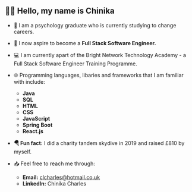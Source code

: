 ## 👋🏽 Hello, my name is Chinika


- 🧠 I am a psychology graduate who is currently studying to change careers.
- 🥞 I now aspire to become a <b>Full Stack Software Engineer.</b> 
- 💻 I am currently apart of the Bright Network Technology Academy - a Full Stack Software Engineer Training Programme. 
- 🌐 Programming languages, libaries and frameworks that I am familiar with include: 
  - <b> Java
  - SQL
  - HTML
  - CSS
  - JavaScript
  - Spring Boot
  - React.js </b>

- <b>🪂 Fun fact:</b> I did a charity tandem skydive in 2019 and raised £810 by myself.
- 📥 Feel free to reach me through:
  - <b>Email:</b>  clcharles@hotmail.co.uk 
  - <b>LinkedIn:</b>  Chinika Charles

